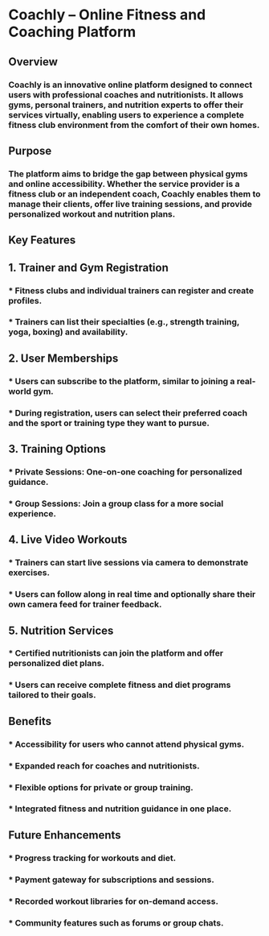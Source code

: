 # Coachly – Online Fitness and Coaching Platform

## Overview

### Coachly is an innovative online platform designed to connect users with professional coaches and nutritionists. It allows gyms, personal trainers, and nutrition experts to offer their services virtually, enabling users to experience a complete fitness club environment from the comfort of their own homes.

## Purpose
### The platform aims to bridge the gap between physical gyms and online accessibility. Whether the service provider is a fitness club or an independent coach, Coachly enables them to manage their clients, offer live training sessions, and provide personalized workout and nutrition plans.

## Key Features

## 1. Trainer and Gym Registration

### * Fitness clubs and individual trainers can register and create profiles.

### * Trainers can list their specialties (e.g., strength training, yoga, boxing) and availability.

## 2. User Memberships

### * Users can subscribe to the platform, similar to joining a real-world gym.

### * During registration, users can select their preferred coach and the sport or training type they want to pursue.

## 3. Training Options

### * Private Sessions: One-on-one coaching for personalized guidance.

### * Group Sessions: Join a group class for a more social experience.

## 4. Live Video Workouts

### * Trainers can start live sessions via camera to demonstrate exercises.

### * Users can follow along in real time and optionally share their own camera feed for trainer feedback.

## 5. Nutrition Services

### * Certified nutritionists can join the platform and offer personalized diet plans.

### * Users can receive complete fitness and diet programs tailored to their goals.

## Benefits

### * Accessibility for users who cannot attend physical gyms.

### * Expanded reach for coaches and nutritionists.

### * Flexible options for private or group training.

### * Integrated fitness and nutrition guidance in one place.

## Future Enhancements

### * Progress tracking for workouts and diet.

### * Payment gateway for subscriptions and sessions.

### * Recorded workout libraries for on-demand access.

### * Community features such as forums or group chats.